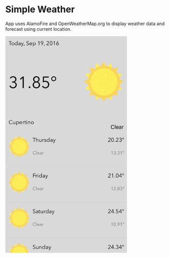 # Simple Weather

App uses AlamoFire and OpenWeatherMap.org to display weather data and forecast using current location.

<img width=380 src=./screenshot/sss1.png>
